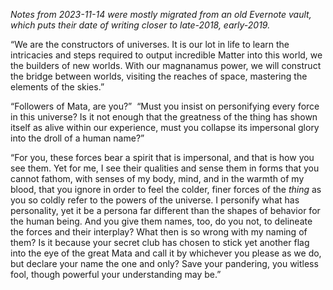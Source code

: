 *Notes from 2023-11-14 were mostly migrated from an old Evernote vault, which puts their date of writing closer to late-2018, early-2019.*

“We are the constructors of universes. It is our lot in life to learn the intricacies and steps required to output incredible Matter into this world, we the builders of new worlds. With our magnanamus power, we will construct the bridge between worlds, visiting the reaches of space, mastering the elements of the skies.”

“Followers of Mata, are you?”  “Must you insist on personifying every force in this universe? Is it not enough that the greatness of the thing has shown itself as alive within our experience, must you collapse its impersonal glory into the droll of a human name?” 

“For you, these forces bear a spirit that is impersonal, and that is how you see them. Yet for me, I see their qualities and sense them in forms that you cannot fathom, with senses of my body, mind, and in the warmth of my blood, that you ignore in order to feel the colder, finer forces of the *thing* as you so coldly refer to the powers of the universe. I personify what has personality, yet it be a persona far different than the shapes of behavior for the human being. And you give them names, too, do you not, to delineate the forces and their interplay? What then is so wrong with my naming of them? Is it because your secret club has chosen to stick yet another flag into the eye of the great Mata and call it by whichever you please as we do, but declare your name the one and only? Save your pandering, you witless fool, though powerful your understanding may be.”